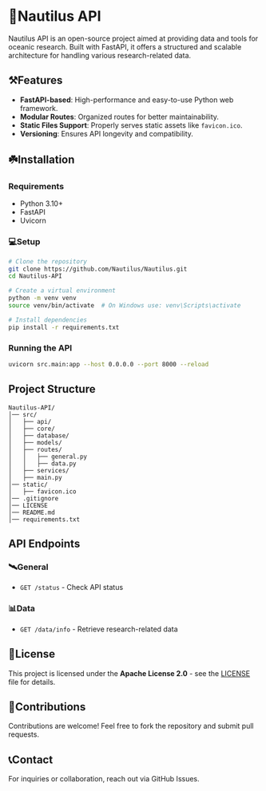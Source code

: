 # 🌊Nautilus API

Nautilus API is an open-source project aimed at providing data and tools for oceanic research. Built with FastAPI, it offers a structured and scalable architecture for handling various research-related data.

## ⚒️Features
- **FastAPI-based**: High-performance and easy-to-use Python web framework.
- **Modular Routes**: Organized routes for better maintainability.
- **Static Files Support**: Properly serves static assets like `favicon.ico`.
- **Versioning**: Ensures API longevity and compatibility.

## ☘️Installation
### Requirements
- Python 3.10+
- FastAPI
- Uvicorn

### 💻Setup
```bash
# Clone the repository
git clone https://github.com/Nautilus/Nautilus.git
cd Nautilus-API

# Create a virtual environment
python -m venv venv
source venv/bin/activate  # On Windows use: venv\Scripts\activate

# Install dependencies
pip install -r requirements.txt
```

### Running the API
```bash
uvicorn src.main:app --host 0.0.0.0 --port 8000 --reload
```

## Project Structure
```
Nautilus-API/
│── src/
│   ├── api/
│   ├── core/
│   ├── database/
│   ├── models/
│   ├── routes/
│   │   ├── general.py
│   │   ├── data.py
│   ├── services/
│   ├── main.py
│── static/
│   ├── favicon.ico
│── .gitignore
│── LICENSE
│── README.md
│── requirements.txt
```

## API Endpoints
### 🛰️General
- `GET /status` - Check API status

### 📊Data
- `GET /data/info` - Retrieve research-related data

## 📜License
This project is licensed under the **Apache License 2.0** - see the [LICENSE](LICENSE) file for details.

## 🧸Contributions
Contributions are welcome! Feel free to fork the repository and submit pull requests.

## 📞Contact
For inquiries or collaboration, reach out via GitHub Issues.


